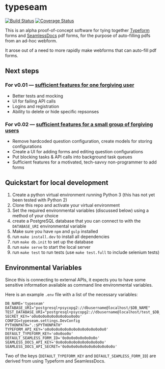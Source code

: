# typeseam

[![Build Status](https://travis-ci.org/codeforamerica/typeseam.svg?branch=master)](https://travis-ci.org/codeforamerica/typeseam) [![Coverage Status](https://coveralls.io/repos/codeforamerica/typeseam/badge.svg?branch=master&service=github)](https://coveralls.io/github/codeforamerica/typeseam?branch=master)

This is an alpha proof-of-concept software for tying together [Typeform](http://www.typeform.com/) forms and
[SeamlessDocs](http://www.seamlessdocs.com/) pdf forms, for the purpose of auto-filling pdfs from an ad-hoc webform.

It arose out of a need to more rapidly make webforms that can auto-fill pdf forms.

## Next steps

### For v0.01 — [sufficient features for one forgiving user](https://github.com/codeforamerica/typeseam/issues?q=is%3Aopen+is%3Aissue+milestone%3Av0.01)

- Better tests and mocking
- UI for failing API calls
- Logins and registration
- Ability to delete or hide specific repsonses

### For v0.02 — [sufficient features for a small group of forgiving users](https://github.com/codeforamerica/typeseam/issues?q=is%3Aopen+is%3Aissue+milestone%3Av0.02)

- Remove hardcoded question configuration, create models for storing configurations
- Create a UI for adding forms and editing question configurations
- Put blocking tasks & API calls into background task queues
- Sufficient features for a motivated, tech-savvy non-programmer to add forms

## Quickstart for local development

1. Create a python virtual environment running Python 3 (this has not yet been tested with Python 2)
2. Clone this repo and activate your virtual environment
3. Set the required environmental variables (discussed below) using a method of your choice
4. create a PostgreSQL database that you can connect to with the `DATABASE_URI` environmental variable
5. Make sure you have `npm` and `gulp` installed
6. run `make install.dev` to install all dependencies
7. run `make db.init` to set up the database
8. run `make serve` to start the local server
9. run `make test` to run tests (use `make test.full` to include selenium tests)

## Environmental Variables

Since this is connecting to external APIs, it expects you to have some sensitive information available as command line environmental variables.

Here is an example `.env` file with a list of the necessary variables:

```
DB_NAME='typeseam'
DATABASE_URI="postgresql+psycopg2://dbusername@localhost/$DB_NAME"
TEST_DATABASE_URI="postgresql+psycopg2://dbusername@localhost/test_$DB_NAME"
SECRET_KEY='o0o0o0o0o0o0o0o0oo0o0o'
CONFIG=typeseam.settings.DevConfig
PYTHONPATH=".:$PYTHONPATH"
TYPEFORM_API_KEY='o0o0o0o0o0o0o0o0o0o0o0o0o0o0'
DEFAULT_TYPEFORM_KEY='o0o0oo0o'
DEFAULT_SEAMLESS_FORM_ID='0o0o0o0o0o0o0o0o'
SEAMLESS_DOCS_API_KEY='0o0o0o0o0o0o0o0o0o0o0o'
SEAMLESS_DOCS_API_SECRET='0o0o0o0o0o0o0o0o0o0o0o0o'
```

Two of the keys (`DEFAULT_TYPEFORM_KEY` and `DEFAULT_SEAMLESS_FORM_ID`)
 are derived from using Typeform and SeamlessDocs.

